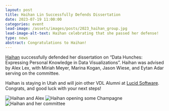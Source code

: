 ```yaml
---
layout: post
title: Haihan Lin Successfully Defends Dissertation 
date: 2023-07-19 11:00:00
categories: event
lead-image: /assets/images/posts/2023_haihan_group.jpg
lead-image-alt-text: Haihan celebrating that she passed her defense!
type: news
abstract: Congratulations to Haihan!
---
```


[Haihan](https://haihan-lin.github.io/) successfully defended her dissertation on “Data Hunches: Expressing Personal Knowledge in Data Visualizations”. Haihan was advised by Alex Lex, with Miriah Meyer, Marina Kogan, Jason Wiese, and Eytan Adar serving on the committee. 

Haihan is staying in Utah and will join other VDL Alumni at [Lucid Software](https://lucid.co/). Congrats, and good luck with your next steps!

![Haihan and Alex]({{site.base_url}}/assets/images/posts/2023_haihan_alex.jpg) 
![Haihan opening some Champagne]({{site.base_url}}/assets/images/posts/2023_haihan_bottle.jpg) 
![Haihan and her committee]({{site.base_url}}/assets/images/posts/2023_haihan_comittee.jpg) 